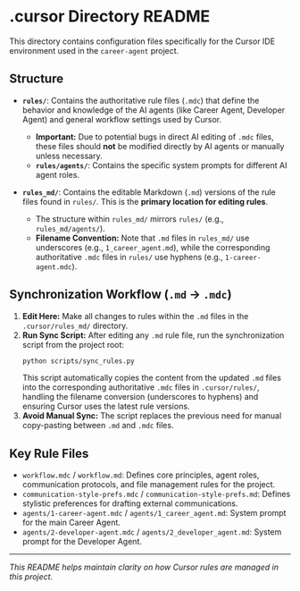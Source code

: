 # .cursor Directory README

This directory contains configuration files specifically for the Cursor IDE environment used in the `career-agent` project.

## Structure

- **`rules/`**: Contains the authoritative rule files (`.mdc`) that define the behavior and knowledge of the AI agents (like Career Agent, Developer Agent) and general workflow settings used by Cursor.

  - **Important:** Due to potential bugs in direct AI editing of `.mdc` files, these files should **not** be modified directly by AI agents or manually unless necessary.
  - **`rules/agents/`**: Contains the specific system prompts for different AI agent roles.

- **`rules_md/`**: Contains the editable Markdown (`.md`) versions of the rule files found in `rules/`. This is the **primary location for editing rules**.
  - The structure within `rules_md/` mirrors `rules/` (e.g., `rules_md/agents/`).
  - **Filename Convention:** Note that `.md` files in `rules_md/` use underscores (e.g., `1_career_agent.md`), while the corresponding authoritative `.mdc` files in `rules/` use hyphens (e.g., `1-career-agent.mdc`).

## Synchronization Workflow (`.md` -> `.mdc`)

1.  **Edit Here:** Make all changes to rules within the `.md` files in the `.cursor/rules_md/` directory.
2.  **Run Sync Script:** After editing any `.md` rule file, run the synchronization script from the project root:
    ```bash
    python scripts/sync_rules.py
    ```
    This script automatically copies the content from the updated `.md` files into the corresponding authoritative `.mdc` files in `.cursor/rules/`, handling the filename conversion (underscores to hyphens) and ensuring Cursor uses the latest rule versions.
3.  **Avoid Manual Sync:** The script replaces the previous need for manual copy-pasting between `.md` and `.mdc` files.

## Key Rule Files

- `workflow.mdc` / `workflow.md`: Defines core principles, agent roles, communication protocols, and file management rules for the project.
- `communication-style-prefs.mdc` / `communication-style-prefs.md`: Defines stylistic preferences for drafting external communications.
- `agents/1-career-agent.mdc` / `agents/1_career_agent.md`: System prompt for the main Career Agent.
- `agents/2-developer-agent.mdc` / `agents/2_developer_agent.md`: System prompt for the Developer Agent.

---

_This README helps maintain clarity on how Cursor rules are managed in this project._
